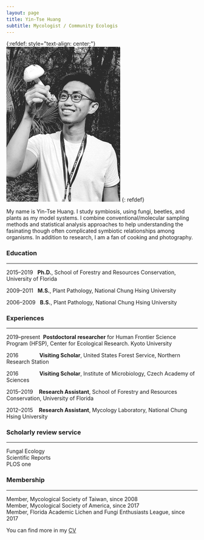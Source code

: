 ```yaml
---
layout: page
title: Yin-Tse Huang
subtitle: Mycologist / Community Ecologis
---
```

{:refdef: style="text-align: center;"}
![](assets/img/MeintheField_300px.png)
{: refdef}

My name is Yin-Tse Huang. I study symbiosis, using fungi, beetles, and plants as my model systems. I combine conventional/molecular sampling methods and statistical analysis approaches to help understanding the fasinating though often complicated symbiotic relationships among organisms. In addition to research, I am a fan of cooking and photography.

### Education

______

2015–2019&nbsp;&nbsp;&nbsp;**Ph.D.**, School of Forestry and Resources Conservation, University of Florida 

2009–2011&nbsp;&nbsp;&nbsp;**M.S.**, Plant Pathology, National Chung Hsing University

2006–2009&nbsp;&nbsp;&nbsp;**B.S.**, Plant Pathology, National Chung Hsing University

### Experiences

______

2019–present&nbsp;&nbsp;**Postdoctoral researcher** for Human Frontier Science Program (HFSP), Center for Ecological Research. Kyoto University

2016&nbsp;&nbsp;&nbsp;&nbsp;&nbsp;&nbsp;&nbsp;&nbsp;&nbsp;&nbsp;&nbsp;&nbsp;&nbsp;&nbsp;**Visiting Scholar**, United States Forest Service, Northern Research Station

2016&nbsp;&nbsp;&nbsp;&nbsp;&nbsp;&nbsp;&nbsp;&nbsp;&nbsp;&nbsp;&nbsp;&nbsp;&nbsp;&nbsp;**Visiting Scholar**, Institute of Microbiology, Czech Academy of Sciences

2015–2019&nbsp;&nbsp;&nbsp;&nbsp;**Research Assistant**, School of Forestry and Resources Conservation, University of Florida

2012–2015&nbsp;&nbsp;&nbsp;&nbsp;**Research Assistant**, Mycology Laboratory, National Chung Hsing University

### Scholarly review service

_______

Fungal Ecology<br>
Scientific Reports<br>
PLOS one<br>

### Membership

_______

Member, Mycological Society of Taiwan, since 2008<br>
Member, Mycological Society of America, since 2017<br>
Member, Florida Academic Lichen and Fungi Enthusiasts League, since 2017<br>


You can find more in my [CV](/assets/img/YinTse%20Huang%20CV%202020.pdf)
